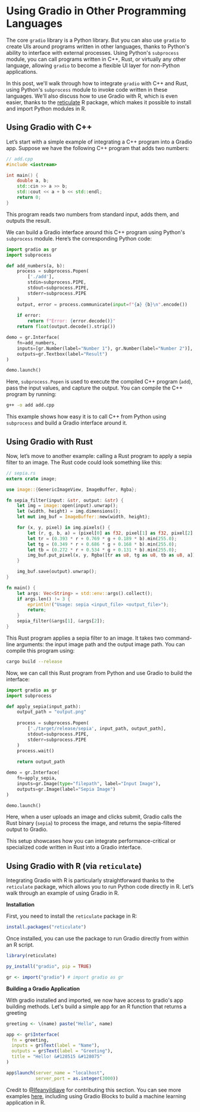 # Using Gradio in Other Programming Languages

The core `gradio` library is a Python library. But you can also use `gradio` to create UIs around programs written in other languages, thanks to Python's ability to interface with external processes. Using Python's `subprocess` module, you can call programs written in C++, Rust, or virtually any other language, allowing `gradio` to become a flexible UI layer for non-Python applications.

In this post, we'll walk through how to integrate `gradio` with C++ and Rust, using Python's `subprocess` module to invoke code written in these languages. We'll also discuss how to use Gradio with R, which is even easier, thanks to the [reticulate](https://rstudio.github.io/reticulate/) R package, which makes it possible to install and import Python modules in R.

## Using Gradio with C++

Let’s start with a simple example of integrating a C++ program into a Gradio app. Suppose we have the following C++ program that adds two numbers:

```cpp
// add.cpp
#include <iostream>

int main() {
    double a, b;
    std::cin >> a >> b;
    std::cout << a + b << std::endl;
    return 0;
}
```

This program reads two numbers from standard input, adds them, and outputs the result.

We can build a Gradio interface around this C++ program using Python's `subprocess` module. Here’s the corresponding Python code:

```python
import gradio as gr
import subprocess

def add_numbers(a, b):
    process = subprocess.Popen(
        ['./add'], 
        stdin=subprocess.PIPE, 
        stdout=subprocess.PIPE, 
        stderr=subprocess.PIPE
    )
    output, error = process.communicate(input=f"{a} {b}\n".encode())
    
    if error:
        return f"Error: {error.decode()}"
    return float(output.decode().strip())

demo = gr.Interface(
    fn=add_numbers, 
    inputs=[gr.Number(label="Number 1"), gr.Number(label="Number 2")], 
    outputs=gr.Textbox(label="Result")
)

demo.launch()
```

Here, `subprocess.Popen` is used to execute the compiled C++ program (`add`), pass the input values, and capture the output. You can compile the C++ program by running:

```bash
g++ -o add add.cpp
```

This example shows how easy it is to call C++ from Python using `subprocess` and build a Gradio interface around it.

## Using Gradio with Rust

Now, let’s move to another example: calling a Rust program to apply a sepia filter to an image. The Rust code could look something like this:

```rust
// sepia.rs
extern crate image;

use image::{GenericImageView, ImageBuffer, Rgba};

fn sepia_filter(input: &str, output: &str) {
    let img = image::open(input).unwrap();
    let (width, height) = img.dimensions();
    let mut img_buf = ImageBuffer::new(width, height);

    for (x, y, pixel) in img.pixels() {
        let (r, g, b, a) = (pixel[0] as f32, pixel[1] as f32, pixel[2] as f32, pixel[3]);
        let tr = (0.393 * r + 0.769 * g + 0.189 * b).min(255.0);
        let tg = (0.349 * r + 0.686 * g + 0.168 * b).min(255.0);
        let tb = (0.272 * r + 0.534 * g + 0.131 * b).min(255.0);
        img_buf.put_pixel(x, y, Rgba([tr as u8, tg as u8, tb as u8, a]));
    }

    img_buf.save(output).unwrap();
}

fn main() {
    let args: Vec<String> = std::env::args().collect();
    if args.len() != 3 {
        eprintln!("Usage: sepia <input_file> <output_file>");
        return;
    }
    sepia_filter(&args[1], &args[2]);
}
```

This Rust program applies a sepia filter to an image. It takes two command-line arguments: the input image path and the output image path. You can compile this program using:

```bash
cargo build --release
```

Now, we can call this Rust program from Python and use Gradio to build the interface:

```python
import gradio as gr
import subprocess

def apply_sepia(input_path):
    output_path = "output.png"
    
    process = subprocess.Popen(
        ['./target/release/sepia', input_path, output_path], 
        stdout=subprocess.PIPE, 
        stderr=subprocess.PIPE
    )
    process.wait()
    
    return output_path

demo = gr.Interface(
    fn=apply_sepia, 
    inputs=gr.Image(type="filepath", label="Input Image"), 
    outputs=gr.Image(label="Sepia Image")
)

demo.launch()
```

Here, when a user uploads an image and clicks submit, Gradio calls the Rust binary (`sepia`) to process the image, and returns the sepia-filtered output to Gradio.

This setup showcases how you can integrate performance-critical or specialized code written in Rust into a Gradio interface.

## Using Gradio with R (via `reticulate`)

Integrating Gradio with R is particularly straightforward thanks to the `reticulate` package, which allows you to run Python code directly in R. Let’s walk through an example of using Gradio in R. 

**Installation**

First, you need to install the `reticulate` package in R:

```r
install.packages("reticulate")
```


Once installed, you can use the package to run Gradio directly from within an R script.


```r
library(reticulate)

py_install("gradio", pip = TRUE)

gr <- import("gradio") # import gradio as gr
```

**Building a Gradio Application**

With gradio installed and imported, we now have access to gradio's app building methods. Let's build a simple app for an R function that returns a greeting

```r
greeting <- \(name) paste("Hello", name)

app <- gr$Interface(
  fn = greeting,
  inputs = gr$Text(label = "Name"),
  outputs = gr$Text(label = "Greeting"),
  title = "Hello! &#128515 &#128075"
)

app$launch(server_name = "localhost", 
           server_port = as.integer(3000))
```

Credit to [@IfeanyiIdiaye](https://github.com/Ifeanyi55) for contributing this section. You can see more examples [here](https://github.com/Ifeanyi55/Gradio-in-R/tree/main/Code), including using Gradio Blocks to build a machine learning application in R.
